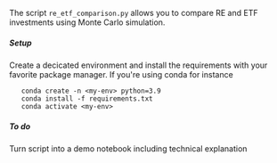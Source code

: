 The script `re_etf_comparison.py` allows you to compare RE and ETF investments using Monte Carlo simulation.

##### Setup

Create a decicated environment and install the requirements with your favorite package manager. If you're using conda for instance

```
   conda create -n <my-env> python=3.9
   conda install -f requirements.txt
   conda activate <my-env>
```

##### To do 

Turn script into a demo notebook including technical explanation


